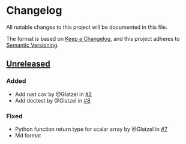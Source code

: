 # Changelog

All notable changes to this project will be documented in this file.

The format is based on [Keep a Changelog](https://keepachangelog.com/en/1.0.0/),
and this project adheres to [Semantic Versioning](https://semver.org/spec/v2.0.0.html).

## [Unreleased]

### Added

- Add rust cov by @Glatzel in [#2](https://github.com/Glatzel/rs-geotool/pull/2)
- Add doctest by @Glatzel in [#8](https://github.com/Glatzel/rs-geotool/pull/8)

### Fixed

- Python function return type for scalar array by @Glatzel in [#7](https://github.com/Glatzel/rs-geotool/pull/7)
- Md format

[unreleased]: https://github.com/Glatzel/rs-geotool/compare/v0.0.1..HEAD

<!-- generated by git-cliff -->
